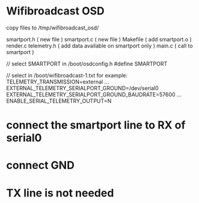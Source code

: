 # Wifibroadcast OSD 

copy files to /tmp/wifibroadcast_osd/

smartport.h ( new file )
smartport.c ( new file )
Makefile ( add smartport.o )
render.c
telemetry.h ( add data available on smartport only )
main.c ( call to smartport )


// select SMARTPORT in /boot/osdconfig.h 
#define SMARTPORT


// select in /boot/wifibroadcast-1.txt for example:
TELEMETRY_TRANSMISSION=external
...
EXTERNAL_TELEMETRY_SERIALPORT_GROUND=/dev/serial0
EXTERNAL_TELEMETRY_SERIALPORT_GROUND_BAUDRATE=57600
...
ENABLE_SERIAL_TELEMETRY_OUTPUT=N


# connect the smartport line to RX of serial0
# connect GND
# TX line is not needed
